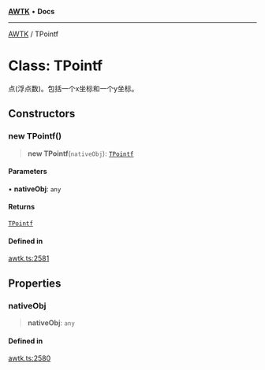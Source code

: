 [**AWTK**](../README.md) • **Docs**

***

[AWTK](../globals.md) / TPointf

# Class: TPointf

点(浮点数)。包括一个x坐标和一个y坐标。

## Constructors

### new TPointf()

> **new TPointf**(`nativeObj`): [`TPointf`](TPointf.md)

#### Parameters

• **nativeObj**: `any`

#### Returns

[`TPointf`](TPointf.md)

#### Defined in

[awtk.ts:2581](https://github.com/zlgopen/awtk-binding/blob/f59cb588237dd9223284af0eed269ac285d66f8b/tools/code_gen/js/output/awtk.ts#L2581)

## Properties

### nativeObj

> **nativeObj**: `any`

#### Defined in

[awtk.ts:2580](https://github.com/zlgopen/awtk-binding/blob/f59cb588237dd9223284af0eed269ac285d66f8b/tools/code_gen/js/output/awtk.ts#L2580)
